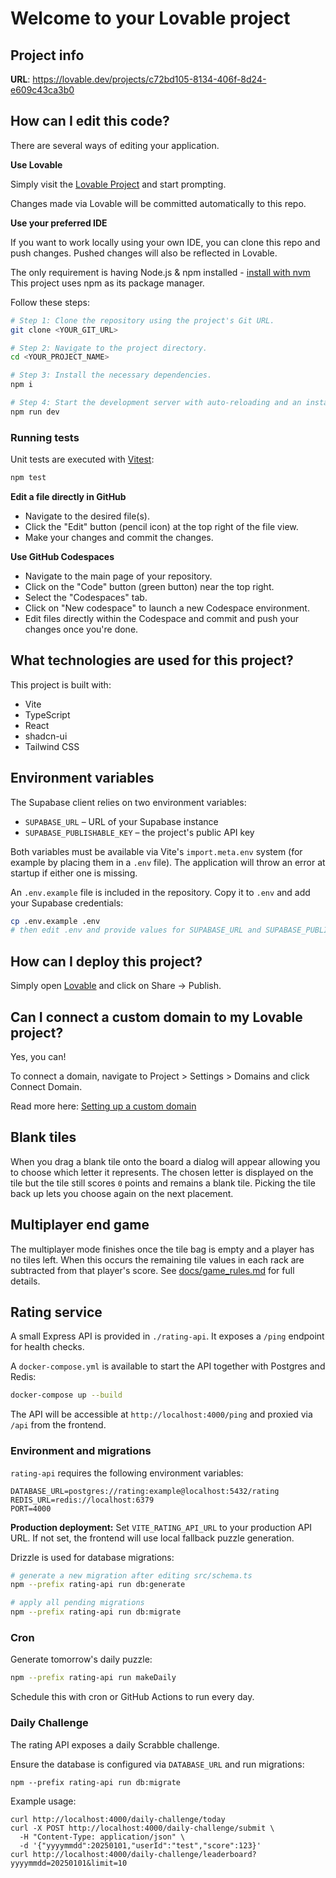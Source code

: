 # Welcome to your Lovable project

## Project info

**URL**: https://lovable.dev/projects/c72bd105-8134-406f-8d24-e609c43ca3b0

## How can I edit this code?

There are several ways of editing your application.

**Use Lovable**

Simply visit the [Lovable Project](https://lovable.dev/projects/c72bd105-8134-406f-8d24-e609c43ca3b0) and start prompting.

Changes made via Lovable will be committed automatically to this repo.

**Use your preferred IDE**

If you want to work locally using your own IDE, you can clone this repo and push changes. Pushed changes will also be reflected in Lovable.

The only requirement is having Node.js & npm installed - [install with nvm](https://github.com/nvm-sh/nvm#installing-and-updating)
This project uses npm as its package manager.

Follow these steps:

```sh
# Step 1: Clone the repository using the project's Git URL.
git clone <YOUR_GIT_URL>

# Step 2: Navigate to the project directory.
cd <YOUR_PROJECT_NAME>

# Step 3: Install the necessary dependencies.
npm i

# Step 4: Start the development server with auto-reloading and an instant preview.
npm run dev
```

### Running tests

Unit tests are executed with [Vitest](https://vitest.dev/):

```sh
npm test
```

**Edit a file directly in GitHub**

- Navigate to the desired file(s).
- Click the "Edit" button (pencil icon) at the top right of the file view.
- Make your changes and commit the changes.

**Use GitHub Codespaces**

- Navigate to the main page of your repository.
- Click on the "Code" button (green button) near the top right.
- Select the "Codespaces" tab.
- Click on "New codespace" to launch a new Codespace environment.
- Edit files directly within the Codespace and commit and push your changes once you're done.

## What technologies are used for this project?

This project is built with:

- Vite
- TypeScript
- React
- shadcn-ui
- Tailwind CSS

## Environment variables

The Supabase client relies on two environment variables:

- `SUPABASE_URL` – URL of your Supabase instance
- `SUPABASE_PUBLISHABLE_KEY` – the project's public API key

Both variables must be available via Vite's `import.meta.env` system (for
example by placing them in a `.env` file). The application will throw an error
at startup if either one is missing.

An `.env.example` file is included in the repository. Copy it to `.env` and
add your Supabase credentials:

```sh
cp .env.example .env
# then edit .env and provide values for SUPABASE_URL and SUPABASE_PUBLISHABLE_KEY
```

## How can I deploy this project?

Simply open [Lovable](https://lovable.dev/projects/c72bd105-8134-406f-8d24-e609c43ca3b0) and click on Share -> Publish.

## Can I connect a custom domain to my Lovable project?

Yes, you can!

To connect a domain, navigate to Project > Settings > Domains and click Connect Domain.

Read more here: [Setting up a custom domain](https://docs.lovable.dev/tips-tricks/custom-domain#step-by-step-guide)

## Blank tiles

When you drag a blank tile onto the board a dialog will appear allowing you to choose which letter it represents. The chosen letter is displayed on the tile but the tile still scores `0` points and remains a blank tile. Picking the tile back up lets you choose again on the next placement.

## Multiplayer end game

The multiplayer mode finishes once the tile bag is empty and a player has no tiles left. When this occurs the remaining tile values in each rack are subtracted from that player's score. See [docs/game_rules.md](docs/game_rules.md) for full details.

## Rating service

A small Express API is provided in `./rating-api`. It exposes a `/ping` endpoint for health checks.

A `docker-compose.yml` is available to start the API together with Postgres and Redis:

```sh
docker-compose up --build
```

The API will be accessible at `http://localhost:4000/ping` and proxied via `/api` from the frontend.

### Environment and migrations

`rating-api` requires the following environment variables:

```
DATABASE_URL=postgres://rating:example@localhost:5432/rating
REDIS_URL=redis://localhost:6379
PORT=4000
```

**Production deployment:** Set `VITE_RATING_API_URL` to your production API URL. If not set, the frontend will use local fallback puzzle generation.

Drizzle is used for database migrations:

```sh
# generate a new migration after editing src/schema.ts
npm --prefix rating-api run db:generate

# apply all pending migrations
npm --prefix rating-api run db:migrate
```

### Cron

Generate tomorrow's daily puzzle:

```sh
npm --prefix rating-api run makeDaily
```

Schedule this with cron or GitHub Actions to run every day.

### Daily Challenge

The rating API exposes a daily Scrabble challenge.

Ensure the database is configured via `DATABASE_URL` and run migrations:

```
npm --prefix rating-api run db:migrate
```

Example usage:

```
curl http://localhost:4000/daily-challenge/today
curl -X POST http://localhost:4000/daily-challenge/submit \
  -H "Content-Type: application/json" \
  -d '{"yyyymmdd":20250101,"userId":"test","score":123}'
curl http://localhost:4000/daily-challenge/leaderboard?yyyymmdd=20250101&limit=10
```
